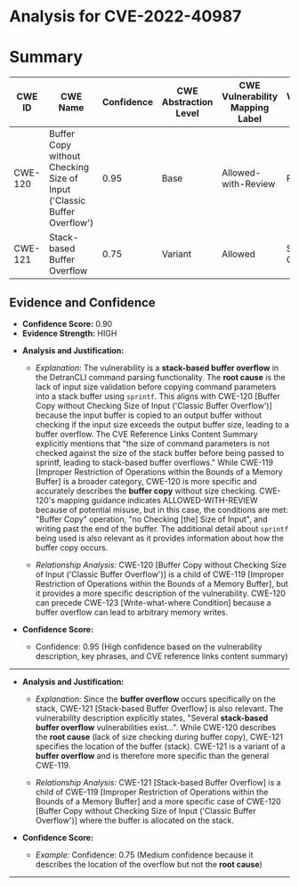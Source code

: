 # Analysis for CVE-2022-40987

# Summary
| CWE ID | CWE Name | Confidence | CWE Abstraction Level | CWE Vulnerability Mapping Label | CWE-Vulnerability Mapping Notes |
|---|---|---|---|---|---|
| CWE-120 | Buffer Copy without Checking Size of Input ('Classic Buffer Overflow') | 0.95 | Base | Allowed-with-Review | Primary CWE |
| CWE-121 | Stack-based Buffer Overflow | 0.75 | Variant | Allowed | Secondary Candidate |

## Evidence and Confidence

*   **Confidence Score:** 0.90
*   **Evidence Strength:** HIGH

- **Analysis and Justification:**  
  - *Explanation:* The vulnerability is a **stack-based buffer overflow** in the DetranCLI command parsing functionality. The **root cause** is the lack of input size validation before copying command parameters into a stack buffer using `sprintf`. This aligns with CWE-120 [Buffer Copy without Checking Size of Input ('Classic Buffer Overflow')] because the input buffer is copied to an output buffer without checking if the input size exceeds the output buffer size, leading to a buffer overflow. The CVE Reference Links Content Summary explicitly mentions that "the size of command parameters is not checked against the size of the stack buffer before being passed to sprintf, leading to stack-based buffer overflows." While CWE-119 [Improper Restriction of Operations within the Bounds of a Memory Buffer] is a broader category, CWE-120 is more specific and accurately describes the **buffer copy** without size checking. CWE-120's mapping guidance indicates ALLOWED-WITH-REVIEW because of potential misuse, but in this case, the conditions are met: "Buffer Copy" operation, "no Checking [the] Size of Input", and writing past the end of the buffer. The additional detail about `sprintf` being used is also relevant as it provides information about how the buffer copy occurs.

  - *Relationship Analysis:* CWE-120 [Buffer Copy without Checking Size of Input ('Classic Buffer Overflow')] is a child of CWE-119 [Improper Restriction of Operations within the Bounds of a Memory Buffer], but it provides a more specific description of the vulnerability. CWE-120 can precede CWE-123 [Write-what-where Condition] because a buffer overflow can lead to arbitrary memory writes.

- **Confidence Score:**  
  - Confidence: 0.95 (High confidence based on the vulnerability description, key phrases, and CVE reference links content summary)

---

- **Analysis and Justification:**
    - *Explanation:* Since the **buffer overflow** occurs specifically on the stack, CWE-121 [Stack-based Buffer Overflow] is also relevant. The vulnerability description explicitly states, "Several **stack-based buffer overflow** vulnerabilities exist...". While CWE-120 describes the **root cause** (lack of size checking during buffer copy), CWE-121 specifies the location of the buffer (stack). CWE-121 is a variant of a **buffer overflow** and is therefore more specific than the general CWE-119.

  - *Relationship Analysis:* CWE-121 [Stack-based Buffer Overflow] is a child of CWE-119 [Improper Restriction of Operations within the Bounds of a Memory Buffer] and a more specific case of CWE-120 [Buffer Copy without Checking Size of Input ('Classic Buffer Overflow')] where the buffer is allocated on the stack.

- **Confidence Score:**
  - *Example:* Confidence: 0.75 (Medium confidence because it describes the location of the overflow but not the **root cause**)

---
